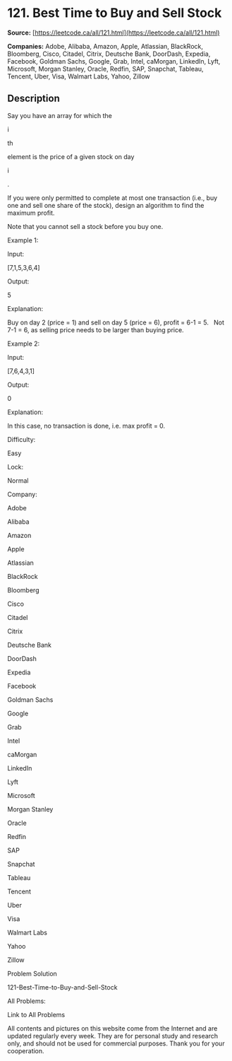 # 121. Best Time to Buy and Sell Stock

**Source:** [https://leetcode.ca/all/121.html](https://leetcode.ca/all/121.html)

**Companies:** Adobe, Alibaba, Amazon, Apple, Atlassian, BlackRock, Bloomberg, Cisco, Citadel, Citrix, Deutsche Bank, DoorDash, Expedia, Facebook, Goldman Sachs, Google, Grab, Intel, caMorgan, LinkedIn, Lyft, Microsoft, Morgan Stanley, Oracle, Redfin, SAP, Snapchat, Tableau, Tencent, Uber, Visa, Walmart Labs, Yahoo, Zillow

## Description

Say you have an array for which the

i

th

element is the price of a given
        stock on day

i

.

If you were only permitted to complete at most one transaction (i.e., buy one and sell one
        share of the stock), design an algorithm to find the maximum profit.

Note that you cannot sell a stock before you buy one.

Example 1:

Input:

[7,1,5,3,6,4]

Output:

5

Explanation:

Buy on day 2 (price = 1) and sell on day 5 (price = 6), profit = 6-1 = 5.
             Not 7-1 = 6, as selling price needs to be larger than buying price.

Example 2:

Input:

[7,6,4,3,1]

Output:

0

Explanation:

In this case, no transaction is done, i.e. max profit = 0.

Difficulty:

Easy

Lock:

Normal

Company:

Adobe

Alibaba

Amazon

Apple

Atlassian

BlackRock

Bloomberg

Cisco

Citadel

Citrix

Deutsche Bank

DoorDash

Expedia

Facebook

Goldman Sachs

Google

Grab

Intel

caMorgan

LinkedIn

Lyft

Microsoft

Morgan Stanley

Oracle

Redfin

SAP

Snapchat

Tableau

Tencent

Uber

Visa

Walmart Labs

Yahoo

Zillow

Problem Solution

121-Best-Time-to-Buy-and-Sell-Stock

All Problems:

Link to All Problems

All contents and pictures on this website come from the Internet and are updated regularly every week. They are for personal study and research only, and should not be used for commercial purposes. Thank you for your cooperation.

